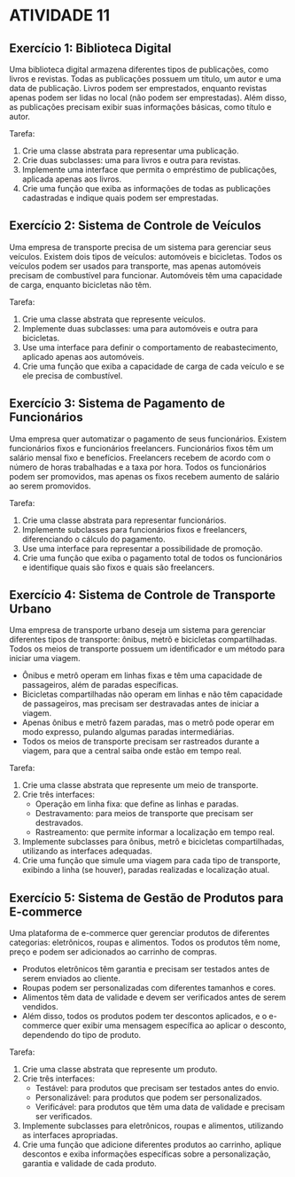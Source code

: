 # ATIVIDADE 11

## Exercício 1: Biblioteca Digital

Uma biblioteca digital armazena diferentes tipos de publicações, como livros e revistas. Todas as publicações possuem um título, um autor e uma data de publicação. Livros podem ser emprestados, enquanto revistas apenas podem ser lidas no local (não podem ser emprestadas). Além disso, as publicações precisam exibir suas informações básicas, como título e autor.

Tarefa:
1.	Crie uma classe abstrata para representar uma publicação.
2.	Crie duas subclasses: uma para livros e outra para revistas.
3.	Implemente uma interface que permita o empréstimo de publicações, aplicada apenas aos livros.
4.	Crie uma função que exiba as informações de todas as publicações cadastradas e indique quais podem ser emprestadas.

## Exercício 2: Sistema de Controle de Veículos

Uma empresa de transporte precisa de um sistema para gerenciar seus veículos. Existem dois tipos de veículos: automóveis e bicicletas. Todos os veículos podem ser usados para transporte, mas apenas automóveis precisam de combustível para funcionar. Automóveis têm uma capacidade de carga, enquanto bicicletas não têm.

Tarefa:
1.	Crie uma classe abstrata que represente veículos.
2.	Implemente duas subclasses: uma para automóveis e outra para bicicletas.
3.	Use uma interface para definir o comportamento de reabastecimento, aplicado apenas aos automóveis.
4.	Crie uma função que exiba a capacidade de carga de cada veículo e se ele precisa de combustível.

## Exercício 3: Sistema de Pagamento de Funcionários

Uma empresa quer automatizar o pagamento de seus funcionários. Existem funcionários fixos e funcionários freelancers. Funcionários fixos têm um salário mensal fixo e benefícios. Freelancers recebem de acordo com o número de horas trabalhadas e a taxa por hora. Todos os funcionários podem ser promovidos, mas apenas os fixos recebem aumento de salário ao serem promovidos.

Tarefa:
1.	Crie uma classe abstrata para representar funcionários.
2.	Implemente subclasses para funcionários fixos e freelancers, diferenciando o cálculo do pagamento.
3.	Use uma interface para representar a possibilidade de promoção.
4.	Crie uma função que exiba o pagamento total de todos os funcionários e identifique quais são fixos e quais são freelancers.

## Exercício 4: Sistema de Controle de Transporte Urbano

Uma empresa de transporte urbano deseja um sistema para gerenciar diferentes tipos de transporte: ônibus, metrô e bicicletas compartilhadas. Todos os meios de transporte possuem um identificador e um método para iniciar uma viagem.
- Ônibus e metrô operam em linhas fixas e têm uma capacidade de passageiros, além de paradas específicas.
- Bicicletas compartilhadas não operam em linhas e não têm capacidade de passageiros, mas precisam ser destravadas antes de iniciar a viagem.
- Apenas ônibus e metrô fazem paradas, mas o metrô pode operar em modo expresso, pulando algumas paradas intermediárias.
- Todos os meios de transporte precisam ser rastreados durante a viagem, para que a central saiba onde estão em tempo real.

Tarefa:
1.	Crie uma classe abstrata que represente um meio de transporte.
2.	Crie três interfaces:
    - Operação em linha fixa: que define as linhas e paradas.
    - Destravamento: para meios de transporte que precisam ser destravados.
    - Rastreamento: que permite informar a localização em tempo real.
3.	Implemente subclasses para ônibus, metrô e bicicletas compartilhadas, utilizando as interfaces adequadas.
4.	Crie uma função que simule uma viagem para cada tipo de transporte, exibindo a linha (se houver), paradas realizadas e localização atual.

## Exercício 5: Sistema de Gestão de Produtos para E-commerce

Uma plataforma de e-commerce quer gerenciar produtos de diferentes categorias: eletrônicos, roupas e alimentos. Todos os produtos têm nome, preço e podem ser adicionados ao carrinho de compras.
- Produtos eletrônicos têm garantia e precisam ser testados antes de serem enviados ao cliente.
- Roupas podem ser personalizadas com diferentes tamanhos e cores.
- Alimentos têm data de validade e devem ser verificados antes de serem vendidos.
- Além disso, todos os produtos podem ter descontos aplicados, e o e-commerce quer exibir uma mensagem específica ao aplicar o desconto, dependendo do tipo de produto.

Tarefa:
1.	Crie uma classe abstrata que represente um produto.
2.	Crie três interfaces:
    - Testável: para produtos que precisam ser testados antes do envio.
    - Personalizável: para produtos que podem ser personalizados.
    - Verificável: para produtos que têm uma data de validade e precisam ser verificados.
3.	Implemente subclasses para eletrônicos, roupas e alimentos, utilizando as interfaces apropriadas.
4.	Crie uma função que adicione diferentes produtos ao carrinho, aplique descontos e exiba informações específicas sobre a personalização, garantia e validade de cada produto.